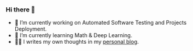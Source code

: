 ### Hi there 👋

<!--
**ZarkBruce/ZarkBruce** is a ✨ _special_ ✨ repository because its `README.md` (this file) appears on your GitHub profile.

Here are some ideas to get you started:

- 🔭 I’m currently working on ...
- 🌱 I’m currently learning ...
- 👯 I’m looking to collaborate on ...
- 🤔 I’m looking for help with ...
- 💬 Ask me about ...
- 📫 How to reach me: ...
- 😄 Pronouns: ...
- ⚡ Fun fact: ...
- ✍🏻 
- 📚 
- 💻
- 💼
- 🧐 
-->

- 🔭 I’m currently working on Automated Software  Testing and Projects Deployment.
- 🌱 I’m currently learning Math & Deep Learning.
- ✍🏻 I writes my own thoughts in my [personal blog](https://www.michaelbobo.top/).
